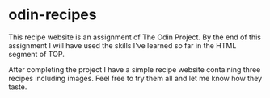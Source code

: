 # odin-recipes
This recipe website is an assignment of The Odin Project. By the end of this assignment I will have used the skills I've learned so far in the HTML segment of TOP.

After completing the project I have a simple recipe website containing three recipes including images. Feel free to try them all and let me know how they taste.